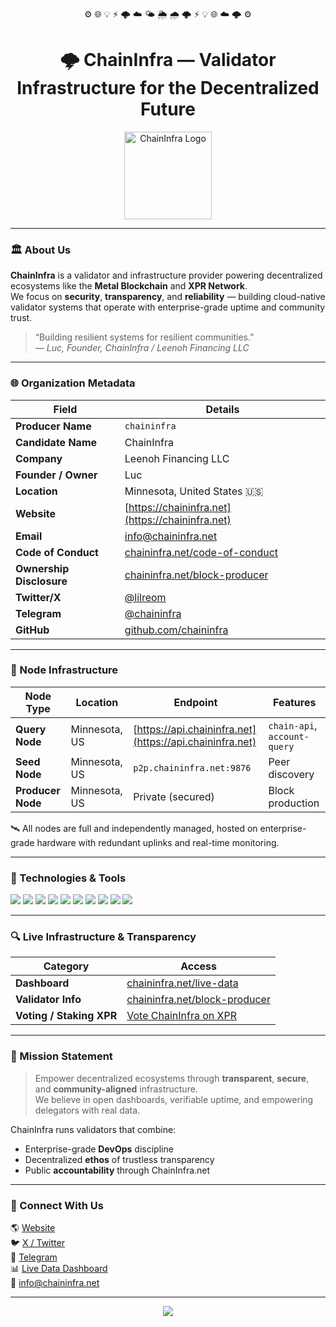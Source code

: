 <p align="center">
  ⚙️ 🌐 💡 ⚡ 🌩️ ☁️ 🌤️ 🌦️ 🌧️ 🌩️ ⚡ 💡 🌐 ☁️ 🌩️ ⚙️
</p>

<h1 align="center">🌩️ ChainInfra — Validator Infrastructure for the Decentralized Future</h1>

<p align="center">
  <a href="https://chaininfra.net">
    <img src="https://chaininfra.net/logo.png" width="140" alt="ChainInfra Logo"/>
  </a>
</p>

---

### 🏛️ About Us

**ChainInfra** is a validator and infrastructure provider powering decentralized ecosystems like the **Metal Blockchain** and **XPR Network**.  
We focus on **security**, **transparency**, and **reliability** — building cloud-native validator systems that operate with enterprise-grade uptime and community trust.

> “Building resilient systems for resilient communities.”  
> — *Luc, Founder, ChainInfra / Leenoh Financing LLC*

---

### 🌐 Organization Metadata

| Field | Details |
|-------|----------|
| **Producer Name** | `chaininfra` |
| **Candidate Name** | ChainInfra |
| **Company** | Leenoh Financing LLC |
| **Founder / Owner** | Luc |
| **Location** | Minnesota, United States 🇺🇸 |
| **Website** | [https://chaininfra.net](https://chaininfra.net) |
| **Email** | [info@chaininfra.net](mailto:info@chaininfra.net) |
| **Code of Conduct** | [chaininfra.net/code-of-conduct](https://chaininfra.net/code-of-conduct) |
| **Ownership Disclosure** | [chaininfra.net/block-producer](https://chaininfra.net/block-producer) |
| **Twitter/X** | [@lilreom](https://x.com/lilreom) |
| **Telegram** | [@chaininfra](https://t.me/chaininfra) |
| **GitHub** | [github.com/chaininfra](https://github.com/chaininfra) |

---

### 🧱 Node Infrastructure

| Node Type | Location | Endpoint | Features |
|------------|-----------|-----------|-----------|
| **Query Node** | Minnesota, US | [https://api.chaininfra.net](https://api.chaininfra.net) | `chain-api`, `account-query` |
| **Seed Node** | Minnesota, US | `p2p.chaininfra.net:9876` | Peer discovery |
| **Producer Node** | Minnesota, US | Private (secured) | Block production |

🛰️ All nodes are full and independently managed, hosted on enterprise-grade hardware with redundant uplinks and real-time monitoring.

---

### 🧩 Technologies & Tools

![](https://img.shields.io/badge/Infra-as-Code-Terraform-informational?style=flat&logo=terraform&logoColor=white&color=0078d7)
![](https://img.shields.io/badge/Monitoring-Grafana-informational?style=flat&logo=grafana&logoColor=white&color=0078d7)
![](https://img.shields.io/badge/Alerting-Prometheus-informational?style=flat&logo=prometheus&logoColor=white&color=0078d7)
![](https://img.shields.io/badge/Automation-Ansible-informational?style=flat&logo=ansible&logoColor=white&color=0078d7)
![](https://img.shields.io/badge/Containers-Docker-informational?style=flat&logo=docker&logoColor=white&color=0078d7)
![](https://img.shields.io/badge/Orchestration-Kubernetes-informational?style=flat&logo=kubernetes&logoColor=white&color=0078d7)
![](https://img.shields.io/badge/Blockchain-Metal%20%7C%20XPR-informational?style=flat&logo=blockchaindotcom&logoColor=white&color=0078d7)
![](https://img.shields.io/badge/Backend-Node.js-informational?style=flat&logo=node.js&logoColor=white&color=0078d7)
![](https://img.shields.io/badge/Monitoring-Telegram_Bots-informational?style=flat&logo=telegram&logoColor=white&color=0078d7)
![](https://img.shields.io/badge/Cloud-AWS%20%7C%20Azure%20%7C%20OVH-informational?style=flat&logo=cloudflare&logoColor=white&color=0078d7)

---

### 🔍 Live Infrastructure & Transparency

| Category | Access |
|-----------|---------|
| **Dashboard** | [chaininfra.net/live-data](https://chaininfra.net/live-data) |
| **Validator Info** | [chaininfra.net/block-producer](https://chaininfra.net/block-producer) |
| **Voting / Staking XPR** | [Vote ChainInfra on XPR](https://explorer.xprnetwork.org/vote?producers=chaininfra) |

---

### 🧭 Mission Statement

> Empower decentralized ecosystems through **transparent**, **secure**, and **community-aligned** infrastructure.  
> We believe in open dashboards, verifiable uptime, and empowering delegators with real data.

ChainInfra runs validators that combine:
- Enterprise-grade **DevOps** discipline  
- Decentralized **ethos** of trustless transparency  
- Public **accountability** through ChainInfra.net

---

### 💬 Connect With Us

🌎 [Website](https://chaininfra.net)  
🐦 [X / Twitter](https://x.com/lilreom)  
💬 [Telegram](https://t.me/chaininfra)  
📊 [Live Data Dashboard](https://chaininfra.net/live-data)  
📧 [info@chaininfra.net](mailto:info@chaininfra.net)

---

<p align="center">
  <img src="https://raw.githubusercontent.com/Trilokia/Trilokia/379277808c61ef204768a61bbc5d25bc7798ccf1/bottom_header.svg" />
</p>
